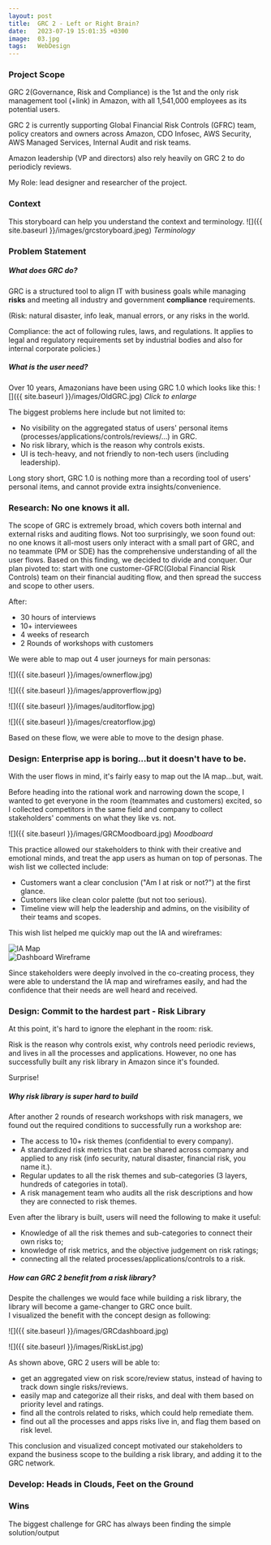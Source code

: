```yaml
---
layout: post
title:  GRC 2 - Left or Right Brain?
date:   2023-07-19 15:01:35 +0300
image:  03.jpg
tags:   WebDesign
---
```

### Project Scope

GRC 2(Governance, Risk and Compliance) is the 1st and the only risk management tool (+link) in Amazon, with all 1,541,000 employees as its potential users.

GRC 2 is currently supporting Global Financial Risk Controls (GFRC) team, policy creators and owners across Amazon, CDO Infosec, AWS Security, AWS Managed Services, Internal Audit and risk teams. 

Amazon leadership (VP and directors) also rely heavily on GRC 2 to do periodicly reviews.

My Role: lead designer and researcher of the project.

### Context

This storyboard can help you understand the context and terminology.
![]({{ site.baseurl }}/images/grcstoryboard.jpeg)
*Terminology*

### Problem Statement

##### What does GRC do?

GRC is a structured tool to align IT with business goals while managing <strong>risks</strong> and meeting all industry and government <strong>compliance</strong> requirements.

(Risk: natural disaster, info leak, manual errors, or any risks in the world.

Compliance: the act of following rules, laws, and regulations. It applies to legal and regulatory requirements set by industrial bodies and also for internal corporate policies.)


##### What is the user need?

Over 10 years, Amazonians have been using GRC 1.0 which looks like this:
![]({{ site.baseurl }}/images/OldGRC.jpg)
*Click to enlarge*

The biggest problems here include but not limited to:
<ul>
<li>No visibility on the aggregated status of users' personal items (processes/applications/controls/reviews/...) in GRC.</li>
<li>No risk library, which is the reason why controls exists. </li>
<li>UI is tech-heavy, and not friendly to non-tech users (including leadership). </li>
</ul>

Long story short, GRC 1.0 is nothing more than a recording tool of users' personal items, and cannot provide extra insights/convenience.


### Research: No one knows it all.

The scope of GRC is extremely broad, which covers both internal and external risks and auditing flows. Not too surprisingly, we soon found out: no one knows it all-most users only interact with a small part of GRC, and no teammate (PM or SDE) has the comprehensive understanding of all the user flows. Based on this finding, we decided to divide and conquer. Our plan pivoted to: start with one customer-GFRC(Global Financial Risk Controls) team on their financial auditing flow, and then spread the success and scope to other users.

After:
* 30 hours of interviews
* 10+ interviewees
* 4 weeks of research
* 2 Rounds of workshops with customers 

We were able to map out 4 user journeys for main personas:

![]({{ site.baseurl }}/images/ownerflow.jpg)

![]({{ site.baseurl }}/images/approverflow.jpg)

![]({{ site.baseurl }}/images/auditorflow.jpg)

![]({{ site.baseurl }}/images/creatorflow.jpg)

Based on these flow, we were able to move to the design phase.


### Design: Enterprise app is boring...but it doesn't have to be.

With the user flows in mind, it's fairly easy to map out the IA map...but, wait.

Before heading into the rational work and narrowing down the scope, I wanted to get everyone in the room (teammates and customers) excited, so I collected competitors in the same field and company to collect stakeholders' comments on what they like vs. not.

![]({{ site.baseurl }}/images/GRCMoodboard.jpg)
*Moodboard*

This practice allowed our stakeholders to think with their creative and emotional minds, and treat the app users as human on top of personas.
The wish list we collected include:
* Customers want a clear conclusion ("Am I at risk or not?") at the first glance.
* Customers like clean color palette (but not too serious).
* Timeline view will help the leadership and admins, on the visibility of their teams and scopes.

This wish list helped me quickly map out the IA and wireframes:

 <div class="row">
  <div class="column left"><img src="{{ site.baseurl }}/images/GRCIAmap.jpg" alt="IA Map"></div>
  <div class="column right"><img src="{{ site.baseurl }}/images/Dashboardwire.jpg" alt="Dashboard Wireframe"></div>
</div> 

Since stakeholders were deeply involved in the co-creating process, they were able to understand the IA map and wireframes easily, and had the confidence that their needs are well heard and received.

### Design: Commit to the hardest part - Risk Library

At this point, it's hard to ignore the elephant in the room: risk.

Risk is the reason why controls exist, why controls need periodic reviews, and lives in all the processes and applications. 
However, no one has successfully built any risk library in Amazon since it's founded. 

Surprise!

##### Why risk library is super hard to build 

After another 2 rounds of research workshops with risk managers, we found out the required conditions to successfully run a workshop are:
* The access to 10+ risk themes (confidential to every company).
* A standardized risk metrics that can be shared across company and applied to any risk (info security, natural disaster, financial risk, you name it.).
* Regular updates to all the risk themes and sub-categories (3 layers, hundreds of categories in total).
* A risk management team who audits all the risk descriptions and how they are connected to risk themes.

Even after the library is built, users will need the following to make it useful:
* Knowledge of all the risk themes and sub-categories to connect their own risks to;
* knowledge of risk metrics, and the objective judgement on risk ratings;
* connecting all the related processes/applications/controls to a risk.

##### How can GRC 2 benefit from a risk library?

Despite the challenges we would face while building a risk library, the library will become a game-changer to GRC once built.  
I visualized the benefit with the concept design as following:

![]({{ site.baseurl }}/images/GRCdashboard.jpg)

![]({{ site.baseurl }}/images/RiskList.jpg)

As shown above, GRC 2 users will be able to:
* get an aggregated view on risk score/review status, instead of having to track down single risks/reviews. 
* easily map and categorize all their risks, and deal with them based on priority level and ratings.
* find all the controls related to risks, which could help remediate them. 
* find out all the processes and apps risks live in, and flag them based on risk level.

This conclusion and visualized concept motivated our stakeholders to expand the business scope to the building a risk library, and adding it to the GRC network.

### Develop: Heads in Clouds, Feet on the Ground



### Wins

The biggest challenge for GRC has always been finding the simple solution/output 